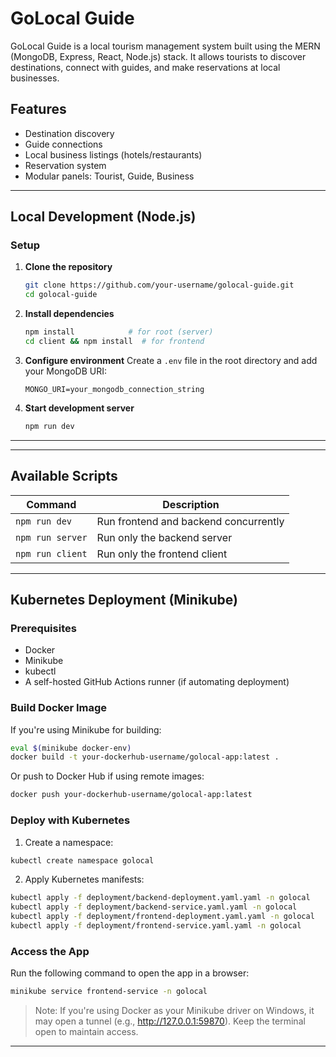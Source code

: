 
# GoLocal Guide

GoLocal Guide is a local tourism management system built using the MERN (MongoDB, Express, React, Node.js) stack. It allows tourists to discover destinations, connect with guides, and make reservations at local businesses.

## Features

- Destination discovery
- Guide connections
- Local business listings (hotels/restaurants)
- Reservation system
- Modular panels: Tourist, Guide, Business

---

## Local Development (Node.js)

### Setup

1. **Clone the repository**
   ```bash
   git clone https://github.com/your-username/golocal-guide.git
   cd golocal-guide
   ```

2. **Install dependencies**
   ```bash
   npm install            # for root (server)
   cd client && npm install  # for frontend
   ```

3. **Configure environment**
   Create a `.env` file in the root directory and add your MongoDB URI:
   ```env
   MONGO_URI=your_mongodb_connection_string
   ```

4. **Start development server**
   ```bash
   npm run dev
   ```

---

---

## Available Scripts

| Command            | Description                           |
|--------------------|---------------------------------------|
| `npm run dev`      | Run frontend and backend concurrently |
| `npm run server`   | Run only the backend server           |
| `npm run client`   | Run only the frontend client          |

---

## Kubernetes Deployment (Minikube)

### Prerequisites

- Docker
- Minikube
- kubectl
- A self-hosted GitHub Actions runner (if automating deployment)

### Build Docker Image

If you're using Minikube for building:

```bash
eval $(minikube docker-env)
docker build -t your-dockerhub-username/golocal-app:latest .
```

Or push to Docker Hub if using remote images:

```bash
docker push your-dockerhub-username/golocal-app:latest
```

### Deploy with Kubernetes

1. Create a namespace:

```bash
kubectl create namespace golocal
```

2. Apply Kubernetes manifests:

```bash
kubectl apply -f deployment/backend-deployment.yaml.yaml -n golocal
kubectl apply -f deployment/backend-service.yaml.yaml -n golocal
kubectl apply -f deployment/frontend-deployment.yaml.yaml -n golocal
kubectl apply -f deployment/frontend-service.yaml.yaml -n golocal
```

### Access the App

Run the following command to open the app in a browser:

```bash
minikube service frontend-service -n golocal
```

> Note: If you're using Docker as your Minikube driver on Windows, it may open a tunnel (e.g., http://127.0.0.1:59870). Keep the terminal open to maintain access.

---